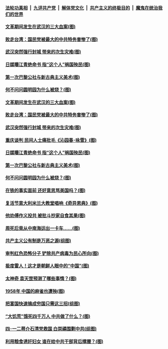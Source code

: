 

####  [法轮功真相](../../../../basic/blob/master/README.md?t=04172030) &nbsp;|&nbsp; [九评共产党](../../../../9ping.md/blob/master/README.md?t=04172030) &nbsp;|&nbsp; [解体党文化](../../../../jtdwh.md/blob/master/README.md?t=04172030)  &nbsp;|&nbsp; [共产主义的终极目的](../../../../gczydzjmd.md/blob/master/README.md?t=04172030) &nbsp;|&nbsp; [魔鬼在统治我们的世界](../../../../mgztzwmdsj.md/blob/master/README.md?t=04172030) 

#### [文革期间发生在武汉的三大血案(图)](../pages/p6/930112.md?t=04172030) 

#### [败走台湾：国民党被最大的中共特务害惨了(图)](../pages/p6/928498.md?t=04172030) 

#### [武汉突然强行封城 带来的次生灾难(图)](../pages/p6/930083.md?t=04172030) 

#### [日媒曝江青绝命书 指“这个人”祸国殃民(图)](../pages/p6/928504.md?t=04172030) 

#### [第一次巴黎公社与新古典主义美术(图)](../pages/p6/930007.md?t=04172030) 

#### [何不问问圆明园为什么被烧？(图)](../pages/p6/929729.md?t=04172030) 

#### [文革期间发生在武汉的三大血案(图)](../pages/p6/930112.md?t=04172030) 

#### [败走台湾：国民党被最大的中共特务害惨了(图)](../pages/p6/928498.md?t=04172030) 

#### [武汉突然强行封城 带来的次生灾难(图)](../pages/p6/930083.md?t=04172030) 

#### [重庆谈判 民间人士痛批毛《沁园春･咏雪》(图)](../pages/p6/929455.md?t=04172030) 

#### [日媒曝江青绝命书 指“这个人”祸国殃民(图)](../pages/p6/928504.md?t=04172030) 

#### [第一次巴黎公社与新古典主义美术(图)](../pages/p6/930007.md?t=04172030) 

#### [何不问问圆明园为什么被烧？(图)](../pages/p6/929729.md?t=04172030) 

#### [在铁的事实面前 还好意思骂美国吗？(图)](../pages/p6/929890.md?t=04172030) 

#### [复活节意大利米兰大教堂唱响《奇异恩典》(图)](../pages/p6/929866.md?t=04172030) 

#### [他劝傅作义投共 被批斗抄家自食其果(图)](../pages/p6/929166.md?t=04172030) 

#### [周死后竟从中南海运出一卡车……(图)](../pages/p6/928502.md?t=04172030) 

#### [共产主义公有制是万恶之源(组图)](../pages/p6/929452.md?t=04172030) 

#### [审判红色恐怖分子 铲除共产病毒为民心所向(图)](../pages/p6/929704.md?t=04172030) 

#### [极度雷人！这才是朝鲜人眼中的“中国”(图)](../pages/p6/928495.md?t=04172030) 

#### [太神奇 袁天罡预测了哪些事情？(图)](../pages/p6/929627.md?t=04172030) 

#### [1958年 中国的麻雀也遭殃(图)](../pages/p6/929082.md?t=04172030) 

#### [把富国快速搞成穷国只需这三招(组图)](../pages/p6/929509.md?t=04172030) 

#### [“大饥荒”饿死四千万人 中共做了什么？(图)](../pages/p6/929250.md?t=04172030) 

#### [四･一二蒋介石清党救国 白崇禧围剿中共(组图)](../pages/p6/928827.md?t=04172030) 

#### [利用粮食诱奸妇女 谁在给中共干部背后撑腰？(图)](../pages/p6/929274.md?t=04172030) 

